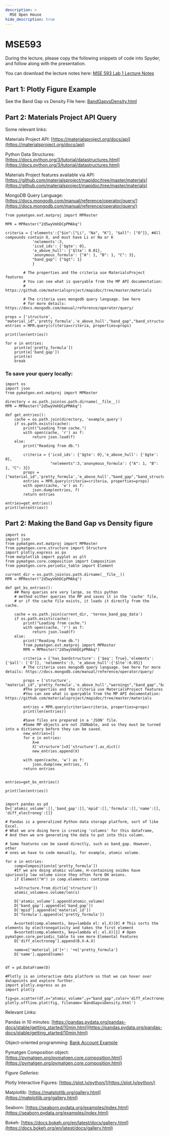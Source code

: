 ```yaml
---
description: >
  MSE Open House
hide_description: true
---
```

# MSE593

During the lecture, please copy the following snippets of code into Spyder, and follow along with the presentation. 

You can download the lecture notes here: [MSE 593 Lab 1 Lecture Notes][MSE_Lab1_Slides]


## Part 1: Plotly Figure Example

See the Band Gap vs Density File here: [BandGapvsDensity.html][BandGapvsDensity]

## Part 2: Materials Project API Query

Some relevant links: 

Materials Project API: [https://materialsproject.org/docs/api](https://materialsproject.org/docs/api)

Python Data Structures: [https://docs.python.org/3/tutorial/datastructures.html](https://docs.python.org/3/tutorial/datastructures.html)

Materials Project features available via API: [https://github.com/materialsproject/mapidoc/tree/master/materials](https://github.com/materialsproject/mapidoc/tree/master/materials)

MongoDB Query Language: [https://docs.mongodb.com/manual/reference/operator/query/](https://docs.mongodb.com/manual/reference/operator/query/)

~~~~
from pymatgen.ext.matproj import MPRester

MPR = MPRester("2d5wyVmhDCpPMAkq")

criteria = {'elements':{"$in":["Li", "Na", "K"], "$all": ["O"]}, #All compounds contain O, and must have Li or Na or K
			'nelements':3,
            'icsd_ids': {'$gte': 0},
            'e_above_hull': {'$lte': 0.01},
            'anonymous_formula': {"A": 1, "B": 1, "C": 3},
            "band_gap": {"$gt": 1}
            }

        # The properties and the criteria use MaterialsProject features 
        # You can see what is queryable from the MP API documentation: 
        # https://github.com/materialsproject/mapidoc/tree/master/materials
        
        # The criteria uses mongodb query language. See here 
        # for more details: https://docs.mongodb.com/manual/reference/operator/query/

props = ['structure', "material_id",'pretty_formula','e_above_hull',"band_gap","band_structure"]
entries = MPR.query(criteria=criteria, properties=props)

print(len(entries))

for e in entries:
    print(e['pretty_formula'])
    print(e['band_gap'])
    print(e)
    break
~~~~


### To save your query locally: 

~~~~
import os
import json
from pymatgen.ext.matproj import MPRester

directory = os.path.join(os.path.dirname(__file__))
MPR = MPRester("2d5wyVmhDCpPMAkq")

def get_entries():
    cache = os.path.join(directory, 'example_query')
    if os.path.exists(cache):
        print("Loading from cache.")
        with open(cache, 'r') as f:
            return json.load(f)
    else:
        print("Reading from db.")
        
        criteria = {'icsd_ids': {'$gte': 0},'e_above_hull': {'$gte': 0},
                    "nelements":3,'anonymous_formula': {"A": 1, "B": 1, "C": 3}}
        props = ["material_id",'pretty_formula','e_above_hull',"band_gap","band_structure"]
        entries = MPR.query(criteria=criteria, properties=props)
        with open(cache, 'w') as f:
            json.dump(entries, f)
        return entries
        
entries=get_entries()
print(len(entries))
~~~~

## Part 2: Making the Band Gap vs Density figure
~~~~
import os
import json
from pymatgen.ext.matproj import MPRester
from pymatgen.core.structure import Structure
import plotly.express as px
from matplotlib import pyplot as plt
from pymatgen.core.composition import Composition
from pymatgen.core.periodic_table import Element

current_dir = os.path.join(os.path.dirname(__file__))
MPR = MPRester("2d5wyVmhDCpPMAkq")

def get_bs_entries():
    ## Many queries are very large, so this python 
    # method either queries the MP and saves it in the 'cache' file, 
    # or if the cache file exists, it loads it directly from the cache. 
    
    cache = os.path.join(current_dir, 'ternox_band_gap_data')
    if os.path.exists(cache):
        print("Loading from cache.")
        with open(cache, 'r') as f:
            return json.load(f)
    else:
        print("Reading from db.")
        from pymatgen.ext.matproj import MPRester
        MPR = MPRester("2d5wyVmhDCpPMAkq")
        
        criteria = {'has_bandstructure': {'$eq': True},'elements':{'$all': ['O']}, 'nelements':3, 'e_above_hull':{'$lte':0.05}}
        # The criteria uses mongodb query language. See here for more details: https://docs.mongodb.com/manual/reference/operator/query/
                
        props = ['structure', "material_id",'pretty_formula','e_above_hull',"warnings","band_gap","band_structure"]
        #The properties and the criteria use MaterialsProject features 
        #You can see what is queryable from the MP API documentation: https://github.com/materialsproject/mapidoc/tree/master/materials 
        
        entries = MPR.query(criteria=criteria, properties=props)
        print(len(entries))
        
        #Save files are prepared in a 'JSON' file. 
        #Some MP objects are not JSONable, and so they must be turned into a dictionary before they can be saved. 
        new_entries=[]
        for e in entries:
            X=e
            X['structure']=X['structure'].as_dict()
            new_entries.append(X)
            
        with open(cache, 'w') as f:
            json.dump(new_entries, f)
        return entries
        
        
entries=get_bs_entries()

print(len(entries))


import pandas as pd
D={'atomic_volume':[],'band_gap':[],'mpid':[],'formula':[],'name':[], 'diff_electroneg':[]}

# Pandas is a generalized Python data storage platform, sort of like Excel. 
# What we are doing here is creating 'columns' for this dataframe, 
# And then we are generating the data to put into this column. 

# Some features can be saved directly, such as band_gap. However, other 
# ones we have to code manually, for example, atomic volume.

for e in entries:
    comp=Composition(e['pretty_formula'])
    #If we are doing atomic volume, H-containing oxides have spuriously low volume since they often form OH anions.
    if Element("H") in comp.elements: continue  
     
    s=Structure.from_dict(e['structure'])
    atomic_volume=s.volume/len(s)
    
    D['atomic_volume'].append(atomic_volume)
    D['band_gap'].append(e['band_gap'])
    D['mpid'].append(e['material_id'])
    D['formula'].append(e['pretty_formula'])
    
    A=sorted(comp.elements, key=lambda el: el.X)[0] # This sorts the elements by electronegativity and takes the first element
    B=sorted(comp.elements, key=lambda el: el.X)[1] # Open pymatgen.core.periodic_table to see more Elemental Features
    D['diff_electroneg'].append(B.X-A.X)
             
    name=e['material_id']+': '+e['pretty_formula']
    D['name'].append(name)
    
    
df = pd.DataFrame(D) 

#Plotly is an interactive data platform so that we can hover over datapoints and explore further. 
import plotly.express as px
import plotly

fig=px.scatter(df,x="atomic_volume",y="band_gap",color='diff_electroneg',hover_name='name')
plotly.offline.plot(fig, filename='BandGapvsDensity.html') 
~~~~

Relevant Links: 

Pandas in 10 minutes: [https://pandas.pydata.org/pandas-docs/stable/getting_started/10min.html](https://pandas.pydata.org/pandas-docs/stable/getting_started/10min.html)

Object-oriented programming: [Bank Account Example](https://www.geeksforgeeks.org/python-program-to-create-bankaccount-class-with-deposit-withdraw-function/)

Pymatgen Composition object: [https://pymatgen.org/pymatgen.core.composition.html](https://pymatgen.org/pymatgen.core.composition.html)

*Figure Galleries*:

Plotly Interactive Figures: [https://plot.ly/python/](https://plot.ly/python/)

Matplotlib: [https://matplotlib.org/gallery.html](https://matplotlib.org/gallery.html)

Seaborn: [https://seaborn.pydata.org/examples/index.html](https://seaborn.pydata.org/examples/index.html)

Bokeh: [https://docs.bokeh.org/en/latest/docs/gallery.html](https://docs.bokeh.org/en/latest/docs/gallery.html)



[BandGapvsDensity]: /MSE593_Files/BandGapvsDensity.html
[MSE_Lab1_Slides]: /MSE593_Files/MSE593_Lecture5.pptx
